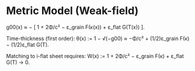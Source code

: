 # Metric Model (Weak-field)

g00(x) ≈ − [ 1 + 2Φ/c² − ε_grain F(κ(x)) + ε_flat G(T(x)) ].

Time-thickness (first order):
θ(x) := 1 − √(−g00) ≈ −Φ/c² + (1/2)ε_grain F(κ) − (1/2)ε_flat G(T).

Matching to i-flat sheet requires:
W(x) := 1 + 2Φ/c² − ε_grain F(κ) + ε_flat G(T) → 0.
